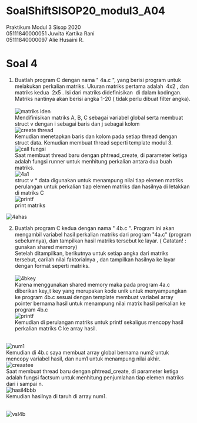 # SoalShiftSISOP20_modul3_A04
Praktikum Modul 3 Sisop 2020<br/>
05111840000051 Juwita Kartika Rani<br/>
05111840000097 Alie Husaini R.<br/>

# Soal 4
1. Buatlah program C dengan nama "​ 4a.c​ ", yang berisi program untuk melakukan perkalian matriks. Ukuran matriks pertama adalah ​ 4x2​ , dan matriks kedua ​ 2x5​ . Isi dari matriks didefinisikan ​ di dalam kodingan. Matriks nantinya akan berisi angka 1-20 (​ tidak perlu​ dibuat filter angka).<br/>
<br/>![matriks iden](https://user-images.githubusercontent.com/56763570/78313829-ef1e0200-750c-11ea-91a8-7b8438fb3b49.jpg)<br/>
Mendifinisikan matriks A, B, C sebagai variabel global serta membuat struct v dengan i sebagai baris dan j sebagai kolom
<br/>![create thread](https://user-images.githubusercontent.com/56763570/78313930-373d2480-750d-11ea-821d-62850c9855de.jpg)<br/>
Kemudian menetapkan baris dan kolom pada setiap thread dengan struct data. Kemudian membuat thread seperti template modul 3. 
<br/>![call fungsi](https://user-images.githubusercontent.com/56763570/78313966-5c319780-750d-11ea-8782-f6640e1f2e90.jpg)<br/>
Saat membuat thread baru dengan phtread_create, di parameter ketiga adalah fungsi runner untuk menhitung perkalian antara dua buah matriks. 
<br/>![4a1](https://user-images.githubusercontent.com/56763570/78314031-8aaf7280-750d-11ea-894a-eb6f2ab79277.jpeg)<br/>
struct v * data digunakan untuk menampung nilai tiap elemen matriks
perulangan untuk perkalian tiap elemen matriks dan hasilnya di letakkan di matriks C
<br/>![printf](https://user-images.githubusercontent.com/56763570/78314207-1e813e80-750e-11ea-8757-70571b32be70.jpg)<br/>
 print matriks

![4ahas](https://user-images.githubusercontent.com/56763570/78314393-b3843780-750e-11ea-9ca1-e5ea20b3c56e.jpg)<br/>

2. Buatlah program C kedua dengan nama " 4b.c ". Program ini akan mengambil variabel hasil perkalian matriks dari program "4a.c" (program sebelumnya), dan tampilkan hasil matriks tersebut ke layar. ( Catatan! : gunakan shared memory)<br/>
Setelah ditampilkan, berikutnya untuk setiap angka dari matriks tersebut, carilah nilai faktorialnya , dan tampilkan hasilnya ke layar dengan format seperti matriks.<br/>
<br/>![4bkey](https://user-images.githubusercontent.com/56763570/78314829-05798d00-7510-11ea-893d-e49da26cec35.jpg)<br/>
Karena menggunakan shared memory maka pada program 4a.c diberikan key_t key yang merupakan kode unik untuk menyampungkan ke program 4b.c
sesuai dengan template membuat variabel array pointer bernama hasil untuk menampung nilai matrix hasil perkalian ke program 4b.c
<br/>![printf](https://user-images.githubusercontent.com/56763570/78314207-1e813e80-750e-11ea-8757-70571b32be70.jpg)<br/>
Kemudian di perulangan matriks untuk printf sekaligus mencopy hasil perkalian matriks C ke array hasil.

<br/>![num1](https://user-images.githubusercontent.com/56763570/78315714-ac5f2880-7512-11ea-842e-335c2528744d.jpg)<br/>
Kemudian di 4b.c saya membuat array global bernama num2 untuk mencopy variabel hasil, dan num1 untuk menampung nilai akhir.
<br/>![creaatee](https://user-images.githubusercontent.com/56763570/78315850-09f37500-7513-11ea-8b51-3093894bd4ec.jpg)<br/>
Saat membuat thread baru dengan phtread_create, di parameter ketiga adalah fungsi factsum untuk menhitung penjumlahan tiap elemen matriks dari i sampai n. 
<br/>![hasil4bbb](https://user-images.githubusercontent.com/56763570/78316220-fe547e00-7513-11ea-85ae-ac9ffa9974e0.jpg)<br/>
Kemudian hasilnya di taruh di array num1.

<br/>![vsl4b](https://user-images.githubusercontent.com/56763570/78316327-378cee00-7514-11ea-846c-3b815320865c.jpg)<br/>








